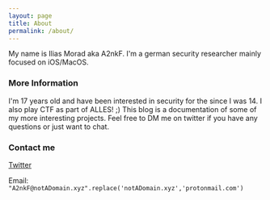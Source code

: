 ```yaml
---
layout: page
title: About
permalink: /about/
---
```


My name is Ilias Morad aka A2nkF. I'm a german security researcher mainly focused on iOS/MacOS.

### More Information

I'm 17 years old and have been interested in security for the since I was 14. I also play CTF as part of ALLES! ;)
This blog is a documentation of some of my more interesting projects. Feel free to DM me on twitter if you have any questions or just want to chat. 

### Contact me

[Twitter](twitter.com/a2nkf_)

Email: `"A2nkF@notADomain.xyz".replace('notADomain.xyz','protonmail.com')`
